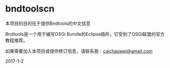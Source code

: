 # bndtoolscn

本项目的目的在于提供Bndtools的中文信息

Bndtools是一个用于编写OSGi Bundle的Eclipse插件，它受到了OSGi联盟的官方教程推荐。

如果需要加入本项目或提供修订信息，请联系我：caichaowei@gmail.com

2017-1-2